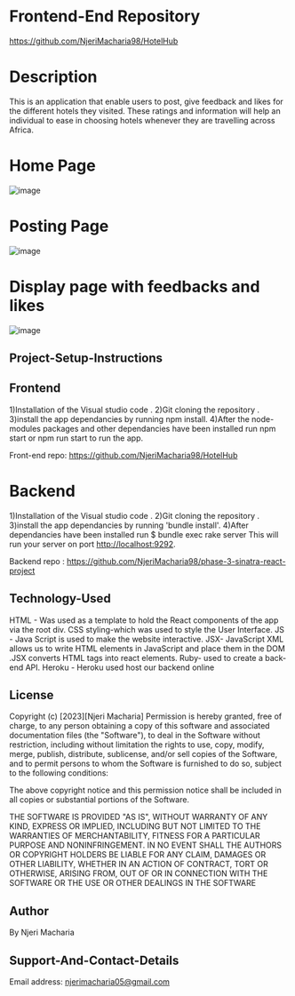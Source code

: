 # Frontend-End Repository
https://github.com/NjeriMacharia98/HotelHub

# Description
This is an application that enable users to post, give feedback and likes for the different hotels they visited. These ratings and information will help an individual to ease in choosing hotels whenever they are travelling across Africa.

# Home Page
 ![image](./app/assets/image1.png)

# Posting Page
 ![image](./app/assets/image2.png)

 # Display page with feedbacks and likes
 ![image](./app/assets/image3.png)
 
## Project-Setup-Instructions
  ## Frontend
  1)Installation of the Visual studio code . 2)Git cloning the repository . 3)install the app dependancies by running npm install. 4)After the node-modules packages and other dependancies have been installed run npm start or npm run start to run the app.

  Front-end repo: https://github.com/NjeriMacharia98/HotelHub


   # Backend 
  1)Installation of the Visual studio code .
  2)Git cloning the repository . 
  3)install the app dependancies by running 'bundle install'.
  4)After dependancies have been installed run
    $ bundle exec rake server
  This will run your server on port
[http://localhost:9292](http://localhost:9292).  

Backend repo : https://github.com/NjeriMacharia98/phase-3-sinatra-react-project
  ## Technology-Used
HTML - Was used as a template to hold the React components of the app via the root div. CSS styling-which was used to style the User Interface. JS - Java Script is used to make the website interactive. JSX- JavaScript XML allows us to write HTML elements in JavaScript and place them in the DOM .JSX converts HTML tags into react elements. Ruby- used to create a back-end API. Heroku - Heroku used host our backend online


## License
Copyright (c) [2023][Njeri Macharia] Permission is hereby granted, free of charge, to any person obtaining a copy of this software and associated documentation files (the "Software"), to deal in the Software without restriction, including without limitation the rights to use, copy, modify, merge, publish, distribute, sublicense, and/or sell copies of the Software, and to permit persons to whom the Software is furnished to do so, subject to the following conditions:

The above copyright notice and this permission notice shall be included in all copies or substantial portions of the Software.

THE SOFTWARE IS PROVIDED "AS IS", WITHOUT WARRANTY OF ANY KIND, EXPRESS OR IMPLIED, INCLUDING BUT NOT LIMITED TO THE WARRANTIES OF MERCHANTABILITY, FITNESS FOR A PARTICULAR PURPOSE AND NONINFRINGEMENT. IN NO EVENT SHALL THE AUTHORS OR COPYRIGHT HOLDERS BE LIABLE FOR ANY CLAIM, DAMAGES OR OTHER LIABILITY, WHETHER IN AN ACTION OF CONTRACT, TORT OR OTHERWISE, ARISING FROM, OUT OF OR IN CONNECTION WITH THE SOFTWARE OR THE USE OR OTHER DEALINGS IN THE SOFTWARE

## Author
By Njeri Macharia


## Support-And-Contact-Details
Email address: njerimacharia05@gmail.com